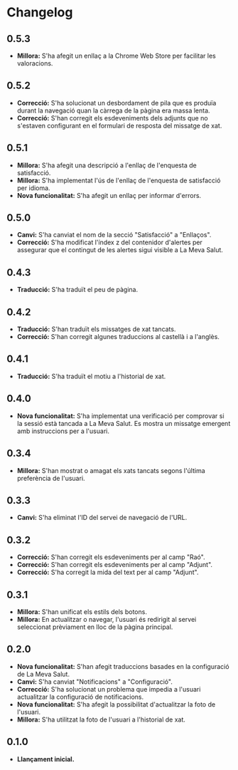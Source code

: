 # Changelog

## 0.5.3

- **Millora:** S'ha afegit un enllaç a la Chrome Web Store per facilitar les valoracions.

## 0.5.2

- **Correcció:** S'ha solucionat un desbordament de pila que es produïa durant la navegació quan la càrrega de la pàgina era massa lenta.
- **Correcció:** S'han corregit els esdeveniments dels adjunts que no s'estaven configurant en el formulari de resposta del missatge de xat.

## 0.5.1

- **Millora:** S'ha afegit una descripció a l'enllaç de l'enquesta de satisfacció.
- **Millora:** S'ha implementat l'ús de l'enllaç de l'enquesta de satisfacció per idioma.
- **Nova funcionalitat:** S'ha afegit un enllaç per informar d'errors.

## 0.5.0

- **Canvi:** S'ha canviat el nom de la secció "Satisfacció" a "Enllaços".
- **Correcció:** S'ha modificat l'índex z del contenidor d'alertes per assegurar que el contingut de les alertes sigui visible a La Meva Salut.

## 0.4.3

- **Traducció:** S'ha traduït el peu de pàgina.

## 0.4.2

- **Traducció:** S'han traduït els missatges de xat tancats.
- **Correcció:** S'han corregit algunes traduccions al castellà i a l'anglès.

## 0.4.1

- **Traducció:** S'ha traduït el motiu a l'historial de xat.

## 0.4.0

- **Nova funcionalitat:** S'ha implementat una verificació per comprovar si la sessió està tancada a La Meva Salut. Es mostra un missatge emergent amb instruccions per a l'usuari.

## 0.3.4

- **Millora:** S'han mostrat o amagat els xats tancats segons l'última preferència de l'usuari.

## 0.3.3

- **Canvi:** S'ha eliminat l'ID del servei de navegació de l'URL.

## 0.3.2

- **Correcció:** S'han corregit els esdeveniments per al camp "Raó".
- **Correcció:** S'han corregit els esdeveniments per al camp "Adjunt".
- **Correcció:** S'ha corregit la mida del text per al camp "Adjunt".

## 0.3.1

- **Millora:** S'han unificat els estils dels botons.
- **Millora:** En actualitzar o navegar, l'usuari és redirigit al servei seleccionat prèviament en lloc de la pàgina principal.

## 0.2.0

- **Nova funcionalitat:** S'han afegit traduccions basades en la configuració de La Meva Salut.
- **Canvi:** S'ha canviat "Notificacions" a "Configuració".
- **Correcció:** S'ha solucionat un problema que impedia a l'usuari actualitzar la configuració de notificacions.
- **Nova funcionalitat:** S'ha afegit la possibilitat d'actualitzar la foto de l'usuari.
- **Millora:** S'ha utilitzat la foto de l'usuari a l'historial de xat.

## 0.1.0

- **Llançament inicial.**
